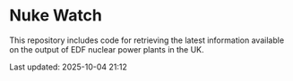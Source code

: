 # Nuke Watch

This repository includes code for retrieving the latest information available on the output of EDF nuclear power plants in the UK.

Last updated: 2025-10-04 21:12